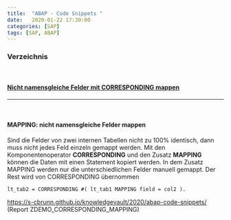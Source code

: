 ```yaml
---
title:  "ABAP - Code Snippets "
date:   2020-01-22 17:30:00
categories: [SAP]
tags: [SAP, ABAP]
---
```



### Verzeichnis
<br>

#### [Nicht namensgleiche Felder mit CORRESPONDING mappen](#correspondingkomponente)


***
<br>


#### **MAPPING: nicht namensgleiche Felder mappen** <a name="correspondingkomponente"></a>
Sind die Felder von zwei internen Tabellen nicht zu 100% identisch, dann muss nicht jedes Feld einzeln gemappt werden. Mit den Komponentenoperator **CORRESPONDING** und den Zusatz **MAPPING** können die Daten mit einen Statement kopiert werden. In dem Zusatz MAPPING werden nur die unterschiedlichen Felder manuell gemappt. Der Rest wird von CORRESPONDING übernommen


``` 
lt_tab2 = CORRESPONDING #( lt_tab1 MAPPING field = col2 ).
```
https://s-cbrunn.github.io/knowledgevault/2020/abap-code-snippets/ (Report ZDEMO_CORRESPONDING_MAPPING)